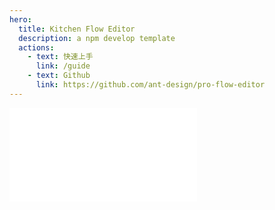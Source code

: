 ```yaml
---
hero:
  title: Kitchen Flow Editor
  description: a npm develop template
  actions:
    - text: 快速上手
      link: /guide
    - text: Github
      link: https://github.com/ant-design/pro-flow-editor
---
```


<embed src="../README.md"></embed>

